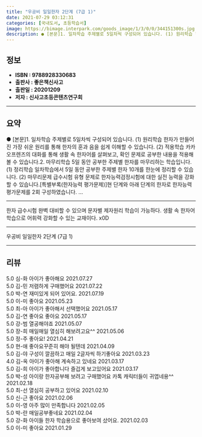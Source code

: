 ```yaml
---
title: "우공비 일일한자 2단계 (7급 1)"
date: 2021-07-29 03:12:31
categories: [국내도서, 초등학습서]
image: https://bimage.interpark.com/goods_image/1/3/0/0/344151300s.jpg
description: ● [본문]1. 일차학습 주제별로 5일차씩 구성되어 있습니다. (1) 원리학습 한자가 만들어진 가장 쉬운 원리를 통해 한자의 훈과 음을 쉽게 이해할 수 있습니다. (2) 적용학습 카카오프렌즈의 대화를 통해 생활 속 한자어를 살펴보고, 확인 문제로 공부한 내용을 적용해 볼 수 있습니
---
```


## **정보**

- **ISBN : 9788928330683**
- **출판사 : 좋은책신사고**
- **출판일 : 20201209**
- **저자 : 신사고초등콘텐츠연구회**

------



## **요약**

●  [본문]1. 일차학습 주제별로 5일차씩 구성되어 있습니다. (1) 원리학습 한자가 만들어진 가장 쉬운 원리를 통해 한자의 훈과 음을 쉽게 이해할 수 있습니다. (2) 적용학습 카카오프렌즈의 대화를 통해 생활 속 한자어를 살펴보고, 확인 문제로 공부한 내용을   적용해 볼 수 있습니다.2. 마무리학습 5일 동안 공부한 주제별 한자를 마무리하는 학습입니다. (1) 정리학습 일차학습에서 5일 동안 공부한 주제별 한자 10개를 한눈에 정리할 수 있습니다. (2) 마무리문제 급수시험 유형 문제로 한자능력검정시험에 대한 실전 능력을 강화할 수 있습니다.[특별부록(한자능력 평가문제)]현 단계와 아래 단계의 한자로 한자능력 평가문제를 2회 구성하였습니다.      ...

------

한자 급수시험 완벽 대비할 수 있으며 문자별 제자원리 학습이 가능하다. 생활 속 한자어 학습으로 어휘력 강화할 수 있는 교재이다. x0D

------


우공비 일일한자 2단계 (7급 1) 

------


## **리뷰** 

5.0 심-화 아이가 좋아해요 2021.07.27 <br/>5.0 김-민 저렴하게 구매했어요 2021.07.22 <br/>5.0 박-연 재미있게 되어 있어요. 2021.07.19 <br/>5.0 이-미 좋아요 2021.05.23 <br/>5.0 최-아 아이가 좋아해서 선택했어요 2021.05.17 <br/>5.0 김-연 좋아요 좋아요 2021.05.17 <br/>5.0 강-범 열공해야죠 2021.05.07 <br/>5.0 장-희 매일매일 열심히 해보려고요^^ 2021.05.06 <br/>5.0 정-주 좋아요! 2021.04.21 <br/>5.0 현-애 좋아요꾸준히 해야 될텐데 2021.04.09 <br/>5.0 김-야 구성이 깔끔하고 매일 2글자씩 하기좋아요 2021.03.23 <br/>4.0 김-옥 아이가 좋아해 계속하고 있네요 2021.03.17 <br/>5.0 김-희 아이가 좋아합니다 즐겁게 보고있어요 2021.03.17 <br/>5.0 박-성 아이랑 한자공부해 보려고 구매했어요 카톡 캐릭터들이 귀엽네용^^ 2021.02.18 <br/>5.0 최-선 열심히 공부하고 있어요 2021.02.10 <br/>5.0 신-근 좋아요 2021.02.06 <br/>5.0 이-영  아주 많이 만족합니다 2021.02.05 <br/>5.0 박-란 매일공부좋네요 2021.02.04 <br/>5.0 강-화 아이들 한자 학습용으로 좋아보여 샀어요. 2021.02.03 <br/>5.0 이-미 좋아요 2021.01.29 <br/>